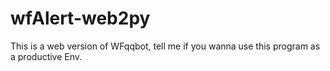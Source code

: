 # wfAlert-web2py
This is a web version of WFqqbot, tell me if you wanna use this program as a productive Env.
